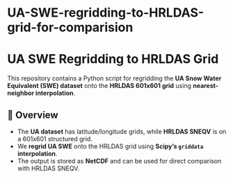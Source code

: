 # UA-SWE-regridding-to-HRLDAS-grid-for-comparision
# UA SWE Regridding to HRLDAS Grid

This repository contains a Python script for regridding the **UA Snow Water Equivalent (SWE) dataset** onto the **HRLDAS 601x601 grid** using **nearest-neighbor interpolation**.

## 📌 Overview
- The **UA dataset** has latitude/longitude grids, while **HRLDAS SNEQV** is on a 601x601 structured grid.
- We **regrid UA SWE** onto the HRLDAS grid using **Scipy’s `griddata` interpolation**.
- The output is stored as **NetCDF** and can be used for direct comparison with HRLDAS SNEQV.
